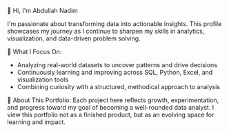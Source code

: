 👋 Hi, I'm Abdullah Nadim

I'm passionate about transforming data into actionable insights. This profile showcases my journey as I continue to sharpen my skills in analytics, visualization, and data-driven problem solving.

🎯 What I Focus On:
- Analyzing real-world datasets to uncover patterns and drive decisions
- Continuously learning and improving across SQL, Python, Excel, and visualization tools
- Combining curiosity with a structured, methodical approach to analysis

🌱 About This Portfolio:
Each project here reflects growth, experimentation, and progress toward my goal of becoming a well-rounded data analyst. I view this portfolio not as a finished product, but as an evolving space for learning and impact.
